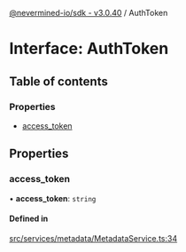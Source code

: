 [@nevermined-io/sdk - v3.0.40](../code-reference.md) / AuthToken

# Interface: AuthToken

## Table of contents

### Properties

- [access_token](AuthToken.md#access_token)

## Properties

### access_token

• **access_token**: `string`

#### Defined in

[src/services/metadata/MetadataService.ts:34](https://github.com/nevermined-io/sdk-js/blob/6b091f939fe86d73745b456817747b1f06834a7b/src/services/metadata/MetadataService.ts#L34)

